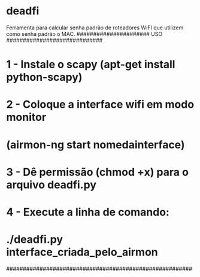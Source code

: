 # deadfi
Ferramenta para calcular senha padrão de roteadores WiFI que utilizem como senha padrão o MAC.
###################### USO #############################
# 1 - Instale o scapy (apt-get install python-scapy)   #
#                                                      #
# 2 - Coloque a interface wifi em modo monitor         #
#     (airmon-ng start nomedainterface)                #
#                                                      #
# 3 - Dê permissão (chmod +x) para o arquivo deadfi.py #
#                                                      #
# 4 - Execute a linha de comando:                      #
#     ./deadfi.py interface_criada_pelo_airmon         #
########################################################
